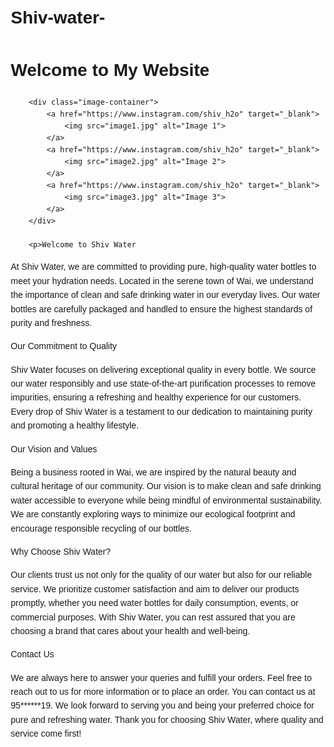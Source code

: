 # Shiv-water-

<!DOCTYPE html>
<html lang="en">
<head>
    <meta charset="UTF-8">
    <meta name="viewport" content="width=device-width, initial-scale=1.0">
    <title>My Simple Website</title>
    <style>
        body {
            font-family: Arial, sans-serif;
            margin: 20px;
            line-height: 1.6;
        }
        .container {
            max-width: 800px;
            margin: auto;
        }
        .image-container {
            display: flex;
            justify-content: space-around;
            margin-bottom: 20px;
        }
        .image-container img {
            width: 30%;
            border-radius: 8px;
            cursor: pointer;
            transition: transform 0.3s;
        }
        .image-container img:hover {
            transform: scale(1.05);
        }
        p {
            margin-bottom: 15px;
        }
    </style>
</head>
<body>
    <div class="container">
        <h1>Welcome to My Website</h1>
        
        <div class="image-container">
            <a href="https://www.instagram.com/shiv_h2o" target="_blank">
                <img src="image1.jpg" alt="Image 1">
            </a>
            <a href="https://www.instagram.com/shiv_h2o" target="_blank">
                <img src="image2.jpg" alt="Image 2">
            </a>
            <a href="https://www.instagram.com/shiv_h2o" target="_blank">
                <img src="image3.jpg" alt="Image 3">
            </a>
        </div>

        <p>Welcome to Shiv Water

At Shiv Water, we are committed to providing pure, high-quality water bottles to meet your hydration needs. Located in the serene town of Wai, we understand the importance of clean and safe drinking water in our everyday lives. Our water bottles are carefully packaged and handled to ensure the highest standards of purity and freshness.
</p>
        <p>Our Commitment to Quality

Shiv Water focuses on delivering exceptional quality in every bottle. We source our water responsibly and use state-of-the-art purification processes to remove impurities, ensuring a refreshing and healthy experience for our customers. Every drop of Shiv Water is a testament to our dedication to maintaining purity and promoting a healthy lifestyle.</p>
        <p>Our Vision and Values

Being a business rooted in Wai, we are inspired by the natural beauty and cultural heritage of our community. Our vision is to make clean and safe drinking water accessible to everyone while being mindful of environmental sustainability. We are constantly exploring ways to minimize our ecological footprint and encourage responsible recycling of our bottles.</p>
        <p>Why Choose Shiv Water?

Our clients trust us not only for the quality of our water but also for our reliable service. We prioritize customer satisfaction and aim to deliver our products promptly, whether you need water bottles for daily consumption, events, or commercial purposes. With Shiv Water, you can rest assured that you are choosing a brand that cares about your health and well-being.</p>
        <p>Contact Us

We are always here to answer your queries and fulfill your orders. Feel free to reach out to us for more information or to place an order. You can contact us at 95******19. We look forward to serving you and being your preferred choice for pure and refreshing water. Thank you for choosing Shiv Water, where quality and service come first!</p>
    </div>
</body>
</html>
